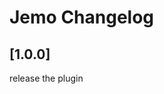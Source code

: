<!-- Keep a Changelog guide -> https://keepachangelog.com -->

# Jemo Changelog

## [1.0.0]
release the plugin
